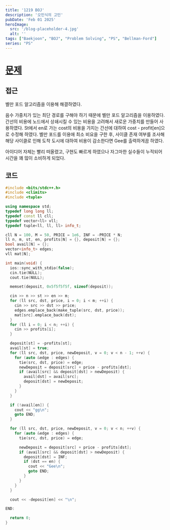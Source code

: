 ```yaml
---
title: '1219 BOJ'
description: '오민식의 고민'
pubDate: 'Feb 01 2025'
heroImage:
  src: '/blog-placeholder-4.jpg'
  alt: ''
tags: ["Baekjoon", "BOJ", "Problem Solving", "PS", "Bellman-Ford"]
series: "PS"
---
```


# [문제](https://www.acmicpc.net/problem/1219)

## 접근

벨만 포드 알고리즘을 이용해 해결하였다.

음수 가중치가 있는 최단 경로를 구해야 하기 때문에 벨만 포드 알고리즘을 이용하였다.
간선의 비용에 노드에서 상쇄시킬 수 있는 비용을 고려해서 새로운 가중치를 만들어 사용하였다.
St에서 en로 가는 cost의 비용을 가지는 간선에 대하여 cost - profit[en]으로 수정해 하였다.
벨만 포드를 이용애 최소 비요을 구한 후, 사이클 존재 여부를 조사해 해당 사이클로 인해 도착 도시에 대하여 비용이 감소한다면
Gee를 출력하게끔 하였다.

아이디어 자체는 빨리 떠올렸고, 구현도 빠르게 하였으나 자그마한 실수들이 누적되어 시간을 꽤 많이 소비하게 되었다.

## 코드

```c++
#include <bits/stdc++.h>
#include <climits>
#include <tuple>

using namespace std;
typedef long long ll;
typedef const ll cll;
typedef vector<ll> vll;
typedef tuple<ll, ll, ll> info_t;

cll N = 100, M = 50, PRICE = 1e6, INF = -PRICE * N;
ll n, m, st, en, profits[N] = {}, deposit[N] = {};
bool avail[N] = {};
vector<info_t> edges;
vll mat[N];

int main(void) {
  ios::sync_with_stdio(false);
  cin.tie(NULL);
  cout.tie(NULL);

  memset(deposit, 0x5f5f5f5f, sizeof(deposit));

  cin >> n >> st >> en >> m;
  for (ll src, dst, price, i = 0; i < m; ++i) {
    cin >> src >> dst >> price;
    edges.emplace_back(make_tuple(src, dst, price));
    mat[src].emplace_back(dst);
  }
  for (ll i = 0; i < n; ++i) {
    cin >> profits[i];
  }

  deposit[st] = -profits[st];
  avail[st] = true;
  for (ll src, dst, price, newDeposit, v = 0; v < n - 1; ++v) {
    for (auto &edge : edges) {
      tie(src, dst, price) = edge;
      newDeposit = deposit[src] + price - profits[dst];
      if (avail[src] && deposit[dst] > newDeposit) {
        avail[dst] = avail[src];
        deposit[dst] = newDeposit;
      }
    }
  }

  if (!avail[en]) {
    cout << "gg\n";
    goto END;
  }

  for (ll src, dst, price, newDeposit, v = 0; v < n; ++v) {
    for (auto &edge : edges) {
      tie(src, dst, price) = edge;

      newDeposit = deposit[src] + price - profits[dst];
      if (avail[src] && deposit[dst] > newDeposit) {
        deposit[dst] = INF;
        if (dst == en) {
          cout << "Gee\n";
          goto END;
        }
      }
    }
  }

  cout << -deposit[en] << "\n";

END:

  return 0;
}
```